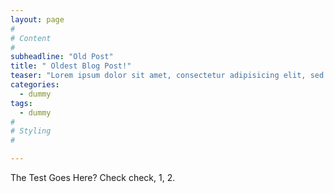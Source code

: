 ```yaml
---
layout: page
#
# Content
#
subheadline: "Old Post"
title: " Oldest Blog Post!"
teaser: "Lorem ipsum dolor sit amet, consectetur adipisicing elit, sed do eiusmod tempor incididunt ut labore et dolore magna aliqua. Ut enim ad minim veniam, quis nostrud exercitation ullamco laboris nisi ut aliquip ex ea commodo consequat."
categories:
  - dummy
tags:
  - dummy
#
# Styling
#

---
```

The Test Goes Here? Check check, 1, 2.
